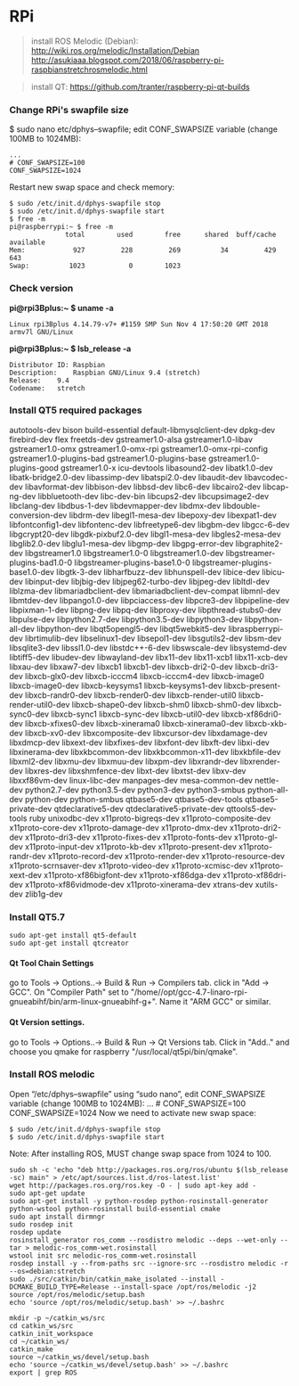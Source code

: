 # RPi
>install ROS Melodic (Debian): http://wiki.ros.org/melodic/Installation/Debian
    http://asukiaaa.blogspot.com/2018/06/raspberry-pi-raspbianstretchrosmelodic.html

>install QT: https://github.com/tranter/raspberry-pi-qt-builds

### Change RPi's swapfile size

$ sudo nano etc/dphys–swapfile; edit CONF_SWAPSIZE variable (change 100MB to 1024MB):
    
    ...
    # CONF_SWAPSIZE=100
    CONF_SWAPSIZE=1024
    
Restart new swap space and check memory:

    $ sudo /etc/init.d/dphys-swapfile stop
    $ sudo /etc/init.d/dphys-swapfile start
    $ free -m
    pi@raspberrypi:~ $ free -m
                  total        used        free      shared  buff/cache   available
    Mem:            927         228         269          34         429         643
    Swap:          1023           0        1023
    

### Check version
**pi@rpi3Bplus:~ $ uname -a**

    Linux rpi3Bplus 4.14.79-v7+ #1159 SMP Sun Nov 4 17:50:20 GMT 2018 armv7l GNU/Linux

**pi@rpi3Bplus:~ $ lsb_release -a**

    Distributor ID:	Raspbian
    Description:	Raspbian GNU/Linux 9.4 (stretch)
    Release:	9.4
    Codename:	stretch

### Install QT5 required packages
   autotools-dev bison build-essential default-libmysqlclient-dev dpkg-dev firebird-dev flex freetds-dev 
   gstreamer1.0-alsa gstreamer1.0-libav gstreamer1.0-omx gstreamer1.0-omx-rpi gstreamer1.0-omx-rpi-config gstreamer1.0-plugins-bad gstreamer1.0-plugins-base gstreamer1.0-plugins-good gstreamer1.0-x icu-devtools libasound2-dev libatk1.0-dev libatk-bridge2.0-dev libassimp-dev libatspi2.0-dev libaudit-dev libavcodec-dev libavformat-dev 
   libbison-dev libbsd-dev libc6-dev libcairo2-dev libcap-ng-dev libbluetooth-dev libc-dev-bin libcups2-dev libcupsimage2-dev      libclang-dev libdbus-1-dev libdevmapper-dev libdmx-dev libdouble-conversion-dev libdrm-dev libegl1-mesa-dev libepoxy-dev     libexpat1-dev libfontconfig1-dev libfontenc-dev libfreetype6-dev libgbm-dev libgcc-6-dev libgcrypt20-dev libgdk-pixbuf2.0-dev    libgl1-mesa-dev libgles2-mesa-dev libglib2.0-dev libglu1-mesa-dev libgmp-dev libgpg-error-dev libgraphite2-dev 
   libgstreamer1.0 libgstreamer1.0-0 libgstreamer1.0-dev libgstreamer-plugins-bad1.0-0 libgstreamer-plugins-base1.0-0 libgstreamer-plugins-base1.0-dev libgtk-3-dev libharfbuzz-dev libhunspell-dev libice-dev libicu-dev libinput-dev libjbig-dev libjpeg62-turbo-dev libjpeg-dev libltdl-dev liblzma-dev libmariadbclient-dev libmariadbclient-dev-compat libmnl-dev libmtdev-dev libpango1.0-dev libpciaccess-dev libpcre3-dev libpipeline-dev libpixman-1-dev libpng-dev libpq-dev libproxy-dev libpthread-stubs0-dev libpulse-dev
   libpython2.7-dev libpython3.5-dev libpython3-dev libpython-all-dev libpython-dev libqt5opengl5-dev libqt5webkit5-dev     libraspberrypi-dev librtimulib-dev libselinux1-dev libsepol1-dev libsgutils2-dev libsm-dev libsqlite3-dev libssl1.0-dev    libstdc++-6-dev libswscale-dev libsystemd-dev libtiff5-dev libudev-dev libwayland-dev 
   libx11-dev libx11-xcb1 libx11-xcb-dev libxau-dev libxaw7-dev libxcb1 libxcb1-dev libxcb-dri2-0-dev libxcb-dri3-dev libxcb-glx0-dev libxcb-icccm4 libxcb-icccm4-dev libxcb-image0 libxcb-image0-dev libxcb-keysyms1 libxcb-keysyms1-dev libxcb-present-dev libxcb-randr0-dev libxcb-render0-dev libxcb-render-util0 libxcb-render-util0-dev libxcb-shape0-dev libxcb-shm0 libxcb-shm0-dev libxcb-sync0-dev libxcb-sync1 libxcb-sync-dev libxcb-util0-dev libxcb-xf86dri0-dev libxcb-xfixes0-dev libxcb-xinerama0 libxcb-xinerama0-dev libxcb-xkb-dev libxcb-xv0-dev libxcomposite-dev libxcursor-dev libxdamage-dev libxdmcp-dev libxext-dev libxfixes-dev libxfont-dev libxft-dev libxi-dev libxinerama-dev libxkbcommon-dev libxkbcommon-x11-dev libxkbfile-dev libxml2-dev libxmu-dev libxmuu-dev libxpm-dev libxrandr-dev libxrender-dev libxres-dev libxshmfence-dev libxt-dev libxtst-dev libxv-dev libxxf86vm-dev linux-libc-dev manpages-dev mesa-common-dev 
   nettle-dev python2.7-dev python3.5-dev python3-dev python3-smbus python-all-dev python-dev python-smbus 
   qtbase5-dev qtbase5-dev-tools qtbase5-private-dev qtdeclarative5-dev qtdeclarative5-private-dev qttools5-dev-tools 
   ruby unixodbc-dev x11proto-bigreqs-dev x11proto-composite-dev x11proto-core-dev x11proto-damage-dev x11proto-dmx-dev x11proto-dri2-dev x11proto-dri3-dev x11proto-fixes-dev x11proto-fonts-dev x11proto-gl-dev x11proto-input-dev x11proto-kb-dev x11proto-present-dev x11proto-randr-dev x11proto-record-dev x11proto-render-dev x11proto-resource-dev x11proto-scrnsaver-dev x11proto-video-dev x11proto-xcmisc-dev x11proto-xext-dev x11proto-xf86bigfont-dev x11proto-xf86dga-dev x11proto-xf86dri-dev x11proto-xf86vidmode-dev x11proto-xinerama-dev xtrans-dev xutils-dev zlib1g-dev 

### Install QT5.7
    sudo apt-get install qt5-default
    sudo apt-get install qtcreator
  
#### Qt Tool Chain Settings
  go to Tools -> Options..-> Build & Run -> Compilers tab. click in "Add -> GCC". 
  On "Compiler Path" set to "/home/<you>/opt/gcc-4.7-linaro-rpi-gnueabihf/bin/arm-linux-gnueabihf-g+". 
  Name it "ARM GCC" or similar. 

#### Qt Version settings.
  go to Tools -> Options..-> Build & Run -> Qt Versions tab. 
  Click in "Add.." and choose you qmake for raspberry "/usr/local/qt5pi/bin/qmake".


### Install ROS melodic
Open “/etc/dphys–swapfile” using “sudo nano”, edit CONF_SWAPSIZE variable (change 100MB to 1024MB):
    ...
    # CONF_SWAPSIZE=100
    CONF_SWAPSIZE=1024
Now we need to activate new swap space:

    $ sudo /etc/init.d/dphys-swapfile stop
    $ sudo /etc/init.d/dphys-swapfile start
Note: After installing ROS, MUST change swap space from 1024 to 100.
  
    sudo sh -c 'echo "deb http://packages.ros.org/ros/ubuntu $(lsb_release -sc) main" > /etc/apt/sources.list.d/ros-latest.list'
    wget http://packages.ros.org/ros.key -O - | sudo apt-key add -
    sudo apt-get update
    sudo apt-get install -y python-rosdep python-rosinstall-generator python-wstool python-rosinstall build-essential cmake
    sudo apt install dirmngr
    sudo rosdep init
    rosdep update
    rosinstall_generator ros_comm --rosdistro melodic --deps --wet-only --tar > melodic-ros_comm-wet.rosinstall
    wstool init src melodic-ros_comm-wet.rosinstall
    rosdep install -y --from-paths src --ignore-src --rosdistro melodic -r --os=debian:stretch
    sudo ./src/catkin/bin/catkin_make_isolated --install -DCMAKE_BUILD_TYPE=Release --install-space /opt/ros/melodic -j2
    source /opt/ros/melodic/setup.bash
    echo 'source /opt/ros/melodic/setup.bash' >> ~/.bashrc
    
    mkdir -p ~/catkin_ws/src
    cd catkin_ws/src
    catkin_init_workspace
    cd ~/catkin_ws/
    catkin_make
    source ~/catkin_ws/devel/setup.bash
    echo 'source ~/catkin_ws/devel/setup.bash' >> ~/.bashrc
    export | grep ROS

